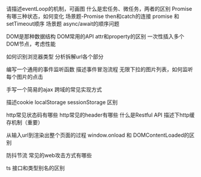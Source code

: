 请描述eventLoop的机制，可画图
什么是宏任务、微任务，两者的区别
Promise有哪三种状态，如何变化
场景题-Promise then和catch的连接
promise 和 setTimeout顺序
场景题 async/await的顺序问题

DOM是那种数据结构
DOM常用的API
attr和property的区别
一次性插入多个DOM节点，考虑性能

如何识别浏览器类型
分析拆解url各个部分

编写一个通用的事件监听函数
描述事件冒泡流程
无限下拉的图片列表，如何监听每个图片的点击

手写一个简易的ajax
跨域的常见实现方式

描述cookie localStorage sessionStorage 区别

http常见状态码有哪些
http常见的header有哪些
什么是Restful API
描述下http缓存机制（重要）

从输入url到渲染出整个页面的过程
window.onload 和 DOMContentLoaded的区别

防抖节流
常见的web攻击方式有哪些

ts
接口和类型别名的区别
